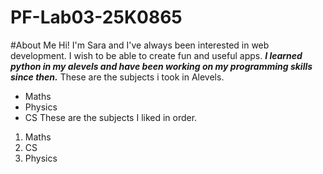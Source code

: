 # PF-Lab03-25K0865
#About Me
Hi! I'm Sara and I've always been interested in web development. I wish to be able to create fun and useful apps.
***I learned python in my alevels and have been working on my programming skills since then.***
These are the subjects i took in Alevels.
- Maths
- Physics
- CS
  These are the subjects I liked in order.
1. Maths
2. CS
3. Physics
